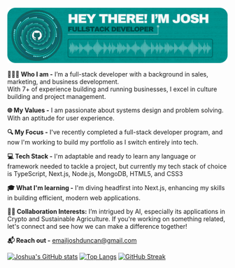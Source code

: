 ![Header](./github-header.png)

**🙋🏽‍♂️ Who I am -**
I’m a full-stack developer with a background in sales, marketing, and business development. \
With 7+ of experience building and running businesses, I excel in culture building and project management.

**🌐 My Values -**
I am passionate about systems design and problem solving. With an aptitude for user experience.

**🔍 My Focus -**
I've recently completed a full-stack developer program, and now I'm working to build my portfolio as I switch entirely into tech.

**💻 Tech Stack -**
I'm adaptable and ready to learn any language or framework needed to tackle a project, but currently my tech stack of choice is TypeScript, Next.js, Node.js, MongoDB, HTML5, and CSS3

**🎓 What I'm learning -**
I'm diving headfirst into Next.js, enhancing my skills in building efficient, modern web applications.

**👏🏽 Collaboration Interests:** 
I’m intrigued by AI, especially its applications in Crypto and Sustainable Agriculture. If you're working on something related, let's connect and see how we can make a difference together!

**📬 Reach out -**
[emailjoshduncan@gmail.com](mailto:emailjoshduncan@gmail.com)
  
[![Joshua's GitHub stats](https://github-readme-stats.vercel.app/api?username=jduncan017&theme=gotham&rank_icon=github&show_icons=true&line_height=28)](https://github.com/anuraghazra/github-readme-stats)
[![Top Langs](https://github-readme-stats.vercel.app/api/top-langs/?username=jduncan017&theme=gotham&layout=donut)](https://github.com/anuraghazra/github-readme-stats)
[![GitHub Streak](https://github-readme-streak-stats.herokuapp.com?user=jduncan017&theme=gotham)](https://git.io/streak-stats)
